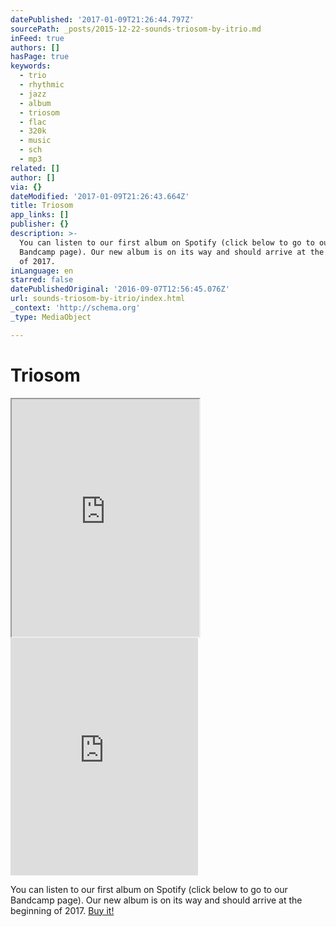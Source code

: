 ```yaml
---
datePublished: '2017-01-09T21:26:44.797Z'
sourcePath: _posts/2015-12-22-sounds-triosom-by-itrio.md
inFeed: true
authors: []
hasPage: true
keywords:
  - trio
  - rhythmic
  - jazz
  - album
  - triosom
  - flac
  - 320k
  - music
  - sch
  - mp3
related: []
author: []
via: {}
dateModified: '2017-01-09T21:26:43.664Z'
title: Triosom
app_links: []
publisher: {}
description: >-
  You can listen to our first album on Spotify (click below to go to our
  Bandcamp page). Our new album is on its way and should arrive at the beginning
  of 2017.
inLanguage: en
starred: false
datePublishedOriginal: '2016-09-07T12:56:45.076Z'
url: sounds-triosom-by-itrio/index.html
_context: 'http://schema.org'
_type: MediaObject

---
```

# Triosom

<iframe src="https://the-grid.github.io/ed-userhtml/?g=eJwtjsEKwjAQRH-lBLw2xaCINBXvCiI9iLc03ZpA08TN1pq_N6inmfcuM7UdUDkoImrJDFGIe87BddCXMXiyQyq1d_wwo5V_sRJHNXazyylu2-fpshHXdG_Dy8BZvNdtxYrF9mQkE1XuBuzDUIZdhu9Y57EHlCyzGke_EKopBoUw6SQZ4QysqfnvWPMBefM2vw" height="380" style=""></iframe>

<iframe src="https://cdn.embedly.com/widgets/media.html?src=https%3A%2F%2Fembed.spotify.com%2F%3Furi%3Dspotify%3Aalbum%3A3X6qLP53RyZTpvheM3x2T0&amp;url=https%3A%2F%2Fopen.spotify.com%2Falbum%2F3X6qLP53RyZTpvheM3x2T0&amp;image=https%3A%2F%2Fi.scdn.co%2Fimage%2Fe4cd329c693b517c13416cc98c83c03dc92107b8&amp;key=b7d04c9b404c499eba89ee7072e1c4f7&amp;type=text%2Fhtml&amp;schema=spotify" width="300" height="380" scrolling="no" frameborder="0" allowfullscreen="" style=""></iframe>

You can listen to our first album on Spotify (click below to go to our Bandcamp page). Our new album is on its way and should arrive at the beginning of 2017\.
[Buy it!][0]

[0]: http://music.itrio.ch/